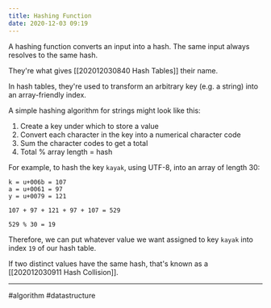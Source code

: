 ```yaml
---
title: Hashing Function
date: 2020-12-03 09:19
---
```


A hashing function converts an input into a hash. The same input always resolves to the same hash.

They're what gives [[202012030840 Hash Tables]] their name.

In hash tables, they're used to transform an arbitrary key (e.g. a string) into an array-friendly index.

A simple hashing algorithm for strings might look like this:

1. Create a key under which to store a value
2. Convert each character in the key into a numerical character code
3. Sum the character codes to get a total
4. Total % array length = hash

For example, to hash the key `kayak`, using UTF-8, into an array of length 30:

```
k = u+006b = 107
a = u+0061 = 97
y = u+0079 = 121

107 + 97 + 121 + 97 + 107 = 529

529 % 30 = 19
```

Therefore, we can put whatever value we want assigned to key `kayak` into index `19` of our hash table.

If two distinct values have the same hash, that's known as a [[202012030911 Hash Collision]].

---

#algorithm #datastructure
